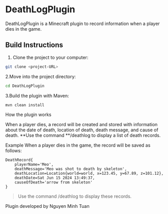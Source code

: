# DeathLogPlugin

DeathLogPlugin is a Minecraft plugin to record information when a player dies in the game.

## Build Instructions
1. Clone the project to your computer:
```sh
git clone <project-URL>
```
2.Move into the project directory:
```sh
cd DeathLogPlugin
```
3.Build the plugin with Maven:
```sh
mvn clean install
```

How the plugin works

When a player dies, a record will be created and stored with information about the date of death, location of death, death message, and cause of death.
**Use the command **/deathlog to display a list of death records.

Example
When a player dies in the game, the record will be saved as follows:
```
DeathRecord{
    playerName='Meo',
    deathMessage='Meo was shot to death by skeleton',
    deathLocation=Location{world=world, x=123.45, y=67.89, z=101.12},
    deathDate=Sat Jun 15 2024 13:49:37,
    causeOfDeath='arrow from skeleton'
}
```

> Use the command /deathlog to display these records.

Plugin developed by Nguyen Minh Tuan

